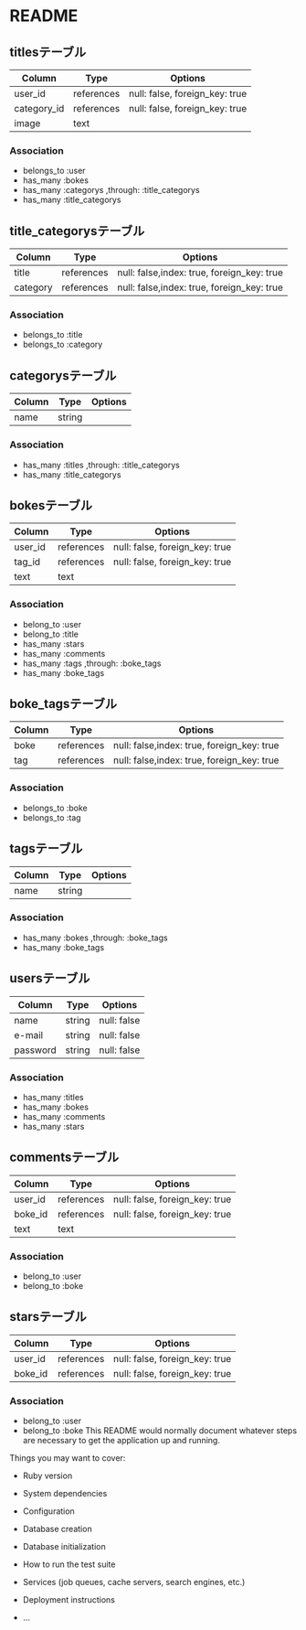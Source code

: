 # README

## titlesテーブル
|Column|Type|Options|
|------|----|-------|
|user_id|references|null: false, foreign_key: true|
|category_id|references|null: false, foreign_key: true|
|image|text|

### Association
- belongs_to :user
- has_many :bokes
- has_many :categorys ,through: :title_categorys
- has_many :title_categorys


## title_categorysテーブル
|Column|Type|Options|
|------|----|-------|
|title|references|null: false,index: true, foreign_key: true|
|category|references|null: false,index: true, foreign_key: true|

### Association
- belongs_to :title
- belongs_to :category


## categorysテーブル
|Column|Type|Options|
|------|----|-------|
|name|string|

### Association
- has_many :titles ,through: :title_categorys
- has_many :title_categorys






## bokesテーブル
|Column|Type|Options|
|------|----|-------|
|user_id|references|null: false, foreign_key: true|
|tag_id|references|null: false, foreign_key: true|
|text|text|

### Association
- belong_to :user
- belong_to :title
- has_many :stars
- has_many :comments
- has_many :tags ,through: :boke_tags
- has_many :boke_tags

## boke_tagsテーブル
|Column|Type|Options|
|------|----|-------|
|boke|references|null: false,index: true, foreign_key: true|
|tag|references|null: false,index: true, foreign_key: true|

### Association
- belongs_to :boke
- belongs_to :tag

## tagsテーブル
|Column|Type|Options|
|------|----|-------|
|name|string|

### Association
- has_many :bokes ,through: :boke_tags
- has_many :boke_tags





## usersテーブル
|Column|Type|Options|
|------|----|-------|
|name|string|null: false|
|e-mail|string|null: false|
|password|string|null: false|

### Association
- has_many :titles
- has_many :bokes
- has_many :comments
- has_many :stars


## commentsテーブル
|Column|Type|Options|
|------|----|-------|
|user_id|references|null: false, foreign_key: true|
|boke_id|references|null: false, foreign_key: true|
|text|text|

### Association
- belong_to :user
- belong_to :boke



## starsテーブル
|Column|Type|Options|
|------|----|-------|
|user_id|references|null: false, foreign_key: true|
|boke_id|references|null: false, foreign_key: true|

### Association
- belong_to :user
- belong_to :boke
This README would normally document whatever steps are necessary to get the
application up and running.

Things you may want to cover:

* Ruby version

* System dependencies

* Configuration

* Database creation

* Database initialization

* How to run the test suite

* Services (job queues, cache servers, search engines, etc.)

* Deployment instructions

* ...
